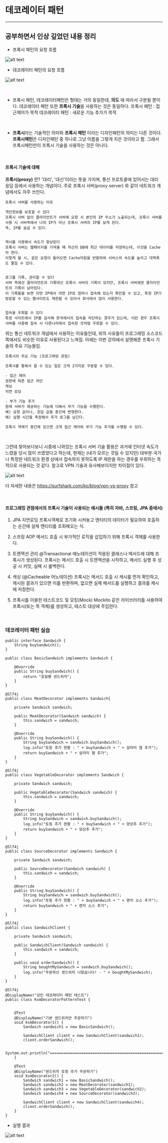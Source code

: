 # 데코레이터 패턴

---

## 공부하면서 인상 깊었던 내용 정리

- 프록시 패턴의 요청 흐름
  
![alt text](image-2.png)

- 데코레이터 패턴의 요청 흐름
  
![alt text](image-3.png)

<br>

- 프록시 패턴, 데코레이터패턴은 형태는 거의 동일한데, **의도** 에 따라서 구분될 뿐이다.
데코레이터 패턴 또한 **프록시 기술**을 사용하는 것은 동일하다.
프록시 패턴 : 접근제어가 목적
데코레이터 패턴 : 새로운 기능 추가가 목적

<br>

- **프록시**라는 기술적인 의미와 **프록시 패턴** 이라는 디자인패턴의 의미는 다른 것이다.
**프록시패턴**은 디자인패턴 중 하나로 그냥 이름을 그렇게 지은 것이라고 함.
그래서 프록시패턴만이 프록시 기술을 사용하는 것은 아니다.

<br>

#### 프록시 기술에 대해
  
**프록시(proxy)** 란? 
'대리', '대신'이라는 뜻을 가지며, 통신 프로토콜에 있어서는 대리 응답 등에서 사용하는 개념이다.
주로 프록시 서버(proxy server) 와 같이 네트워크 개념에서도 자주 쓰인다.
```
프록시 서버를 사용하는 이유

개인정보를 보호할 수 있다
프록시 서버 없이 클라이언트가 서버에 요청 시 본인의 IP 주소가 노출되는데, 프록시 서버를 사용 시 서버측에서 나의 IP가 아닌 프록시 서버의 IP를 보게 된다.
즉, IP를 숨길 수 있다.


캐시를 사용해서 속도가 향상된다
프록시 서버는 웹페이지를 가져올 때 자신의 DB에 최근 데이터를 저장하는데, 이것을 Cache라 한다.
이렇게 될 시, 같은 요청이 들어오면 Cache자원을 반환하여 서비스의 속도를 높이고 대역폭도 줄일 수 있다.


로그를 기록, 관리할 수 있다
서버 측에선 클라이언트의 기록대신 프록시 서버의 기록이 있지만, 프록시 서버에겐 클라이언트의 기록이 남아있다.
이 기록들을 보면 어떤 IP에서 어떤 IP로 얼마나 접속해 있는지 확인할 수 있고, 특정 IP가 방문할 수 있는 웹사이트도 제한할 수 있어서 회사에서 많이 사용한다.


접속을 우회할 수 있다
특정 사이트에서 IP를 검사해 한국에서의 접속을 차단하는 경우가 있는데, 이런 경우 프록시 서버를 사용해 접속 시 다른나라에서 접속한 것처럼 우회할 수 있다.
```
위는 통신 네트워크 개념에서 사용하는 이유들인데, 
위의 사유들이 프로그래밍 소스코드 쪽에서도 비슷한 이유로 사용된다고 느껴짐.
아래는 이번 강의에서 설명해준 프록시 기술의 주요 기능들임.
```
프록시의 주요 기능 (프로그래밍 관점)

프록시를 통해서 할 수 있는 일은 크게 2가지로 구분할 수 있다.

- 접근 제어
권한에 따른 접근 차단
캐싱
지연 로딩

- 부가 기능 추가
원래 서버가 제공하는 기능에 더해서 부가 기능을 수행한다.
예) 요청 값이나, 응답 값을 중간에 변형한다.
예) 실행 시간을 측정해서 추가 로그를 남긴다.

프록시 객체가 중간에 있으면 크게 접근 제어와 부가 기능 추가를 수행할 수 있다.
```

<br>

그런데 찾아보다보니 시중에 나와있는 프록시 서버 기술 활용은
과거에 인터넷 속도가 느렸을 당시 많이 쓰였었다고 하는데, 현재는
(내가 모르는 것일 수 있지만) 
대부분 국가나 특정한 네트워크 환경 상에서 
접속하지 못하도록 IP 제한을 하는 경우를 
우회하는 목적으로 사용되는 것 같다.
참고로 VPN 기술과 유사해보이지만 차이점이 있다.

![alt text](image.png)

더 자세한 내용은 
https://surfshark.com/ko/blog/vpn-vs-proxy 참고

<br>

#### 프로그래밍 관점에서의 프록시 기술이 사용되는 예시들 (특히 자바, 스프링, JPA 중에서)

1. JPA 지연로딩
   프록시객체로 초기화 시켜놓고 엔티티의 데이터가 필요하여 호출하는 순간에 실제 엔티티를 조회해오는 식.

2. 스프링 AOP
   메서드 호출 시 부가적인 로직을 삽입하기 위해 프록시 객체를 사용한다.

3. 트랜잭션 관리
   @Transactional 애노테이션이 적용된 클래스나 메서드에 대해 프록시가 생성된다.
   프록시는 메서드 호출 시 트랜잭션을 시작하고, 메서드 실행 후 성공 시 커밋, 실패 시 롤백한다.

4. 캐싱 (@Cacheable 어노테이션)
   프록시는 메서드 호출 시 캐시를 먼저 확인하고, 캐시된 결과가 있으면 이를 반환하며, 없으면 실제 메서드를 실행하고 결과를 캐시에 저장한다.

5. 프록시를 이용한 테스트코드 및 모킹(Mock)
   Mockito 같은 라이브러리를 사용하여 프록시(또는 목 객체)를 생성하고, 테스트 대상에 주입한다.

<br>

### 데코레이터 패턴 실습

```
public interface Sandwich {
    String buySandwich();
}
```
```
public class BasicSandwich implements Sandwich {

    @Override
    public String buySandwich() {
        return "호밀빵 샌드위치";
    }
}
```
```
@Slf4j
public class MeatDecorator implements Sandwich{

    private Sandwich sandwich;

    public MeatDecorator(Sandwich sandwich) {
        this.sandwich = sandwich;
    }

    @Override
    public String buySandwich() {
        String buySandwich = sandwich.buySandwich();
        log.info("토핑 추가 현황 : " + buySandwich + " + 살라미 햄 추가");
        return buySandwich + " + 살라미 햄 추가";
    }
}
```
```
@Slf4j
public class VegetableDecorator implements Sandwich {

    private Sandwich sandwich;

    public VegetableDecorator(Sandwich sandwich) {
        this.sandwich = sandwich;
    }

    @Override
    public String buySandwich() {
        String buySandwich = sandwich.buySandwich();
        log.info("토핑 추가 현황 : " + buySandwich + " + 양상추 추가");
        return buySandwich + " + 양상추 추가";
    }
}
```
```
@Slf4j
public class SourceDecorator implements Sandwich {

    private Sandwich sandwich;

    public SourceDecorator(Sandwich sandwich) {
        this.sandwich = sandwich;
    }

    @Override
    public String buySandwich() {
        String buySandwich = sandwich.buySandwich();
        log.info("토핑 추가 현황 : " + buySandwich + " + 랜치 소스 추가");
        return buySandwich + " + 랜치 소스 추가";
    }
}
```
```
@Slf4j
public class SandwichClient {

    private Sandwich sandwich;

    public SandwichClient(Sandwich sandwich) {
        this.sandwich = sandwich;
    }

    public void orderSandwich() {
        String boughtMySandwich = sandwich.buySandwich();
        log.info("주문하신 샌드위치 나왔습니다! - " + boughtMySandwich);
    }
}
```
```
@Slf4j
@DisplayName("성민 데코레이터 패턴 테스트")
public class KsmDecoratorPatternTest {


    @Test
    @DisplayName("기본 샌드위치만 주문하기")
    void ksmDecorator1() {
        Sandwich sandwich1 = new BasicSandwich();

        SandwichClient client = new SandwichClient(sandwich1);
        client.orderSandwich();

        System.out.println("==============================================================================================================");
    }

    @Test
    @DisplayName("샌드위치 토핑 추가 주문하기")
    void ksmDecorator2() {
        Sandwich sandwich1 = new BasicSandwich();
        Sandwich sandwich2 = new MeatDecorator(sandwich1);
        Sandwich sandwich3 = new VegetableDecorator(sandwich2);
        Sandwich sandwich4 = new SourceDecorator(sandwich3);

        SandwichClient client = new SandwichClient(sandwich4);
        client.orderSandwich();
    }
}
```
- 실행 결과
  
![alt text](image-1.png)






